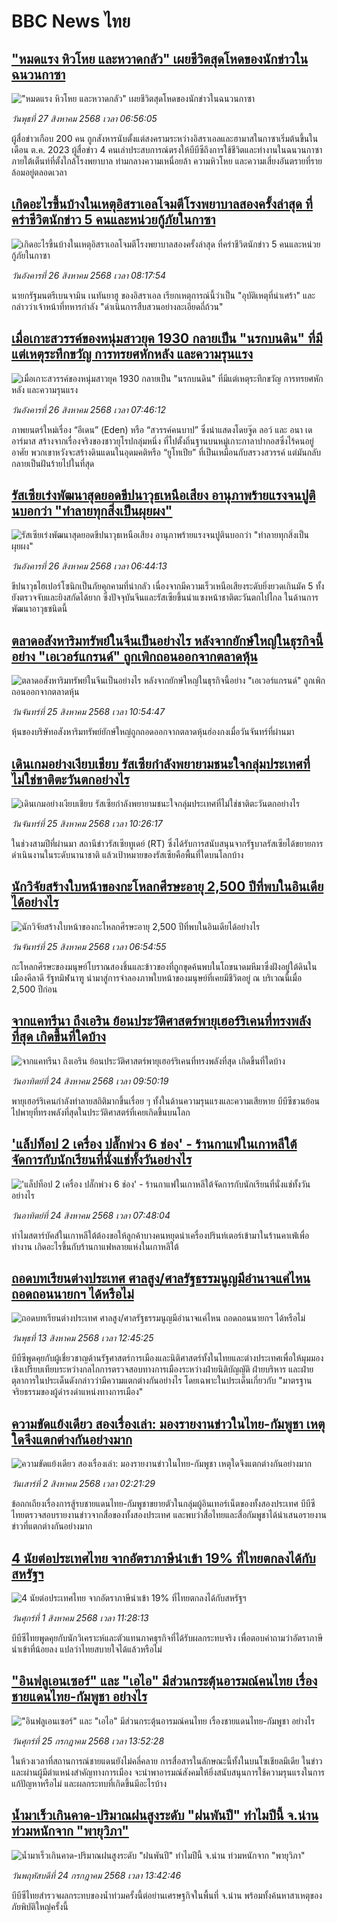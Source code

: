 # BBC News ไทย## ["หมดแรง หิวโหย และหวาดกลัว" เผยชีวิตสุดโหดของนักข่าวในฉนวนกาซา](https://www.bbc.com/thai/articles/ce3jq7ew570o?at_medium=RSS&at_campaign=rss?at_campaign=githubrss)!["หมดแรง หิวโหย และหวาดกลัว" เผยชีวิตสุดโหดของนักข่าวในฉนวนกาซา](https://ichef.bbci.co.uk/ace/ws/240/cpsprodpb/f862/live/a109c510-8297-11f0-ab3e-bd52082cd0ae.png)_วันพุธที่ 27 สิงหาคม 2568 เวลา 06:56:05_ผู้สื่อข่าวเกือบ 200 คน ถูกสังหารนับตั้งแต่สงครามระหว่างอิสราเอลและฮามาสในกาซาเริ่มต้นขึ้นในเดือน ต.ค. 2023 ผู้สื่อข่าว 4 คนเล่าประสบการณ์ตรงให้บีบีซีถึงการใช้ชีวิตและทำงานในฉนวนกาซา ภายใต้เต็นท์ที่ตั้งใกล้โรงพยาบาล ท่ามกลางความเหนื่อยล้า ความหิวโหย และความเสี่ยงอันตรายที่รายล้อมอยู่ตลอดเวลา## [เกิดอะไรขึ้นบ้างในเหตุอิสราเอลโจมตีโรงพยาบาลสองครั้งล่าสุด ที่คร่าชีวิตนักข่าว 5 คนและหน่วยกู้ภัยในกาซา](https://www.bbc.com/thai/articles/cjeyjvzg89yo?at_medium=RSS&at_campaign=rss?at_campaign=githubrss)![เกิดอะไรขึ้นบ้างในเหตุอิสราเอลโจมตีโรงพยาบาลสองครั้งล่าสุด ที่คร่าชีวิตนักข่าว 5 คนและหน่วยกู้ภัยในกาซา](https://ichef.bbci.co.uk/ace/ws/240/cpsprodpb/68e6/live/14296ba0-81e8-11f0-a34f-318be3fb0481.jpg)_วันอังคารที่ 26 สิงหาคม 2568 เวลา 08:17:54_นายกรัฐมนตรีเบนจามิน เนทันยาฮู ของอิสราเอล เรียกเหตุการณ์นี้ว่าเป็น "อุบัติเหตุที่น่าเศร้า" และกล่าวว่าเจ้าหน้าที่ทหารกำลัง "ดำเนินการสืบสวนอย่างละเอียดถี่ถ้วน"## [เมื่อเกาะสวรรค์ของหนุ่มสาวยุค 1930 กลายเป็น "นรกบนดิน" ที่มีแต่เหตุระทึกขวัญ การทรยศหักหลัง และความรุนแรง](https://www.bbc.com/thai/articles/c860njyq6vvo?at_medium=RSS&at_campaign=rss?at_campaign=githubrss)![เมื่อเกาะสวรรค์ของหนุ่มสาวยุค 1930 กลายเป็น "นรกบนดิน" ที่มีแต่เหตุระทึกขวัญ การทรยศหักหลัง และความรุนแรง](https://ichef.bbci.co.uk/ace/ws/240/cpsprodpb/60bb/live/3af35190-824e-11f0-a34f-318be3fb0481.jpg)_วันอังคารที่ 26 สิงหาคม 2568 เวลา 07:46:12_ภาพยนตร์ใหม่เรื่อง “อีเดน” (Eden) หรือ “สวรรค์คนบาป” ซึ่งนำแสดงโดยจู๊ด ลอว์ และ อนา เด อาร์มาส สร้างจากเรื่องจริงของชาวยุโรปกลุ่มหนึ่ง ที่ไปตั้งถิ่นฐานบนหมู่เกาะกาลาปากอสซึ่งไร้คนอยู่อาศัย พวกเขาหวังจะสร้างดินแดนในอุดมคติหรือ “ยูโทเปีย” ที่เป็นเหมือนกับสรวงสวรรค์ แต่มันกลับกลายเป็นฝันร้ายไปในที่สุด## [รัสเซียเร่งพัฒนาสุดยอดขีปนาวุธเหนือเสียง อานุภาพร้ายแรงจนปูตินบอกว่า "ทำลายทุกสิ่งเป็นผุยผง"](https://www.bbc.com/thai/articles/cm210gkyj13o?at_medium=RSS&at_campaign=rss?at_campaign=githubrss)![รัสเซียเร่งพัฒนาสุดยอดขีปนาวุธเหนือเสียง อานุภาพร้ายแรงจนปูตินบอกว่า "ทำลายทุกสิ่งเป็นผุยผง"](https://ichef.bbci.co.uk/ace/ws/240/cpsprodpb/d26a/live/00c1b190-81ab-11f0-83cc-c5da98c419b8.jpg)_วันอังคารที่ 26 สิงหาคม 2568 เวลา 06:44:13_ขีปนาวุธไฮเปอร์โซนิกเป็นภัยคุกคามที่น่ากลัว เนื่องจากมีความเร็วเหนือเสียงระดับยิ่งยวดเกินมัค 5 ทั้งยังตรวจจับและยิงสกัดได้ยาก ซึ่งปัจจุบันจีนและรัสเซียขึ้นนำแซงหน้าชาติตะวันตกไปไกล ในด้านการพัฒนาอาวุธชนิดนี้## [ตลาดอสังหาริมทรัพย์ในจีนเป็นอย่างไร หลังจากยักษ์ใหญ่ในธุรกิจนี้อย่าง "เอเวอร์แกรนด์" ถูกเพิกถอนออกจากตลาดหุ้น ](https://www.bbc.com/thai/articles/c5y3z22g23no?at_medium=RSS&at_campaign=rss?at_campaign=githubrss)![ตลาดอสังหาริมทรัพย์ในจีนเป็นอย่างไร หลังจากยักษ์ใหญ่ในธุรกิจนี้อย่าง "เอเวอร์แกรนด์" ถูกเพิกถอนออกจากตลาดหุ้น ](https://ichef.bbci.co.uk/ace/ws/240/cpsprodpb/2598/live/ed5e6e00-7d80-11f0-98a0-956f61945264.jpg)_วันจันทร์ที่ 25 สิงหาคม 2568 เวลา 10:54:47_หุ้นของบริษัทอสังหาริมทรัพย์ยักษ์ใหญ่ถูกถอดออกจากตลาดหุ้นฮ่องกงเมื่อวันจันทร์ที่ผ่านมา## [เดินเกมอย่างเงียบเชียบ รัสเซียกำลังพยายามชนะใจกลุ่มประเทศที่ไม่ใช่ชาติตะวันตกอย่างไร](https://www.bbc.com/thai/articles/ce83mn7el27o?at_medium=RSS&at_campaign=rss?at_campaign=githubrss)![เดินเกมอย่างเงียบเชียบ รัสเซียกำลังพยายามชนะใจกลุ่มประเทศที่ไม่ใช่ชาติตะวันตกอย่างไร](https://ichef.bbci.co.uk/ace/ws/240/cpsprodpb/7269/live/91bdb430-819e-11f0-a34f-318be3fb0481.jpg)_วันจันทร์ที่ 25 สิงหาคม 2568 เวลา 10:26:17_ในช่วงสามปีที่ผ่านมา สถานีข่าวรัสเซียทูเดย์ (RT) ซึ่งได้รับการสนับสนุนจากรัฐบาลรัสเซียได้ขยายการดำเนินงานในระดับนานาชาติ แล้วเป้าหมายของรัสเซียคือพื้นที่ใดบนโลกบ้าง## [นักวิจัยสร้างใบหน้าของกะโหลกศีรษะอายุ 2,500 ปีที่พบในอินเดียได้อย่างไร](https://www.bbc.com/thai/articles/ce87jyp408ro?at_medium=RSS&at_campaign=rss?at_campaign=githubrss)![นักวิจัยสร้างใบหน้าของกะโหลกศีรษะอายุ 2,500 ปีที่พบในอินเดียได้อย่างไร](https://ichef.bbci.co.uk/ace/ws/240/cpsprodpb/2300/live/0ebf7e00-80d7-11f0-83cc-c5da98c419b8.jpg)_วันจันทร์ที่ 25 สิงหาคม 2568 เวลา 06:54:55_กะโหลกศีรษะของมนุษย์โบราณสองชิ้นและข้าวของที่ถูกขุดค้นพบในโถขนาดมหึมาซึ่งฝังอยู่ใต้ดินในเมืองคีลาดี รัฐทมิฬนาฑู นำมาสู่การจำลองภาพใบหน้าของมนุษย์ที่เคยมีชีวิตอยู่ ณ บริเวณนี้เมื่อ 2,500 ปีก่อน## [จากแคทรีนา ถึงเอริน ย้อนประวัติศาสตร์พายุเฮอร์ริเคนที่ทรงพลังที่สุด เกิดขึ้นที่ใดบ้าง](https://www.bbc.com/thai/articles/cx29w2eydego?at_medium=RSS&at_campaign=rss?at_campaign=githubrss)![จากแคทรีนา ถึงเอริน ย้อนประวัติศาสตร์พายุเฮอร์ริเคนที่ทรงพลังที่สุด เกิดขึ้นที่ใดบ้าง](https://ichef.bbci.co.uk/ace/ws/240/cpsprodpb/d416/live/28f25b80-7e84-11f0-ab3e-bd52082cd0ae.jpg)_วันอาทิตย์ที่ 24 สิงหาคม 2568 เวลา 09:50:19_พายุเฮอร์ริเคนกำลังทำลายสถิติมากขึ้นเรื่อย ๆ ทั้งในด้านความรุนแรงและความเสียหาย บีบีซีชวนย้อนไปพายุที่ทรงพลังที่สุดในประวัติศาสตร์ที่เคยเกิดขึ้นบนโลก## ['แล็ปท็อป 2 เครื่อง ปลั๊กพ่วง 6 ช่อง' - ร้านกาแฟในเกาหลีใต้จัดการกับนักเรียนที่นั่งแช่ทั้งวันอย่างไร ](https://www.bbc.com/thai/articles/c201y7x57qpo?at_medium=RSS&at_campaign=rss?at_campaign=githubrss)!['แล็ปท็อป 2 เครื่อง ปลั๊กพ่วง 6 ช่อง' - ร้านกาแฟในเกาหลีใต้จัดการกับนักเรียนที่นั่งแช่ทั้งวันอย่างไร ](https://ichef.bbci.co.uk/ace/ws/240/cpsprodpb/98c8/live/b328d1f0-7ff4-11f0-b30e-5b8b5234cffb.jpg)_วันอาทิตย์ที่ 24 สิงหาคม 2568 เวลา 07:48:04_ทำไมสตาร์บัคส์ในเกาหลีใต้ต้องขอให้ลูกค้าบางคนหยุดนำเครื่องปรินท์เตอร์เข้ามาในร้านคาเฟ่เพื่อทำงาน เกิดอะไรขึ้นกับร้านกาแฟหลายแห่งในเกาหลีใต้## [ถอดบทเรียนต่างประเทศ ศาลสูง/ศาลรัฐธรรมนูญมีอำนาจแค่ไหน ถอดถอนนายกฯ ได้หรือไม่](https://www.bbc.com/thai/articles/c2d02kj6rkdo?at_medium=RSS&at_campaign=rss?at_campaign=githubrss)![ถอดบทเรียนต่างประเทศ ศาลสูง/ศาลรัฐธรรมนูญมีอำนาจแค่ไหน ถอดถอนนายกฯ ได้หรือไม่](https://ichef.bbci.co.uk/ace/ws/240/cpsprodpb/eb0e/live/3394c3e0-6154-11f0-9ac1-7909829e72c5.png)_วันพุธที่ 13 สิงหาคม 2568 เวลา 12:45:25_บีบีซีพูดคุยกับผู้เชี่ยวชาญด้านรัฐศาสตร์การเมืองและนิติศาสตร์ทั้งในไทยและต่างประเทศเพื่อให้มุมมองเชิงเปรียบเทียบระหว่างกลไกการตรวจสอบทางการเมืองระหว่างฝ่ายนิติบัญญัติ ฝ่ายบริหาร และฝ่ายตุลาการในประเด็นดังกล่าวว่ามีความแตกต่างกันอย่างไร โดยเฉพาะในประเด็นเกี่ยวกับ "มาตรฐานจริยธรรมของผู้ดำรงดำแหน่งทางการเมือง"## [ความขัดแย้งเดียว สองเรื่องเล่า: มองรายงานข่าวในไทย-กัมพูชา เหตุใดจึงแตกต่างกันอย่างมาก](https://www.bbc.com/thai/articles/ckgj9nj8q2yo?at_medium=RSS&at_campaign=rss?at_campaign=githubrss)![ความขัดแย้งเดียว สองเรื่องเล่า: มองรายงานข่าวในไทย-กัมพูชา เหตุใดจึงแตกต่างกันอย่างมาก](https://ichef.bbci.co.uk/ace/ws/240/cpsprodpb/c720/live/35ac2d10-6f48-11f0-af20-030418be2ca5.jpg)_วันเสาร์ที่ 2 สิงหาคม 2568 เวลา 02:21:29_ข้อถกเถียงเรื่องการสู้รบชายแดนไทย-กัมพูชาขยายตัวในกลุ่มผู้อินเทอร์เน็ตของทั้งสองประเทศ บีบีซีไทยตรวจสอบรายงานข่าวจากสื่อของทั้งสองประเทศ และพบว่าสื่อไทยและสื่อกัมพูชาได้นำเสนอรายงานข่าวที่แตกต่างกันอย่างมาก## [4 นัยต่อประเทศไทย จากอัตราภาษีนำเข้า 19% ที่ไทยตกลงได้กับสหรัฐฯ](https://www.bbc.com/thai/articles/c93982k10k5o?at_medium=RSS&at_campaign=rss?at_campaign=githubrss)![4 นัยต่อประเทศไทย จากอัตราภาษีนำเข้า 19% ที่ไทยตกลงได้กับสหรัฐฯ](https://ichef.bbci.co.uk/ace/ws/240/cpsprodpb/c593/live/72a04090-6ebb-11f0-af20-030418be2ca5.jpg)_วันศุกร์ที่ 1 สิงหาคม 2568 เวลา 11:28:13_บีบีซีไทยพูดคุยกับนักวิเคราะห์และตัวแทนภาคธุรกิจที่ได้รับผลกระทบจริง เพื่อตอบคำถามว่าอัตราภาษีนำเข้าที่น้อยลง แปลว่าไทยสบายใจได้แล้วหรือไม่## ["อินฟลูเอนเซอร์" และ "เอไอ" มีส่วนกระตุ้นอารมณ์คนไทย เรื่องชายแดนไทย-กัมพูชา อย่างไร](https://www.bbc.com/thai/articles/cj0m0d7gm88o?at_medium=RSS&at_campaign=rss?at_campaign=githubrss)!["อินฟลูเอนเซอร์" และ "เอไอ" มีส่วนกระตุ้นอารมณ์คนไทย เรื่องชายแดนไทย-กัมพูชา อย่างไร](https://ichef.bbci.co.uk/ace/ws/240/cpsprodpb/f22e/live/76f14110-695e-11f0-89ea-4d6f9851f623.jpg)_วันศุกร์ที่ 25 กรกฎาคม 2568 เวลา 13:52:28_ในห้วงเวลาที่สถานการณ์ชายแดนยังไม่คลี่คลาย การสื่อสารในลักษณะนี้ทั้งในบนโซเชียลมีเดีย ในข่าว และผ่านผู้มีตำแหน่งสำคัญทางการเมือง จะนำพาอารมณ์สังคมให้ยิ่งสนับสนุนการใช้ความรุนแรงในการแก้ปัญหาหรือไม่ และผลกระทบที่เกิดขึ้นมีอะไรบ้าง## [น้ำมาเร็วเกินคาด-ปริมาณฝนสูงระดับ "ฝนพันปี" ทำไมปีนี้ จ.น่าน ท่วมหนักจาก "พายุวิภา"](https://www.bbc.com/thai/articles/c3ene8x44yno?at_medium=RSS&at_campaign=rss?at_campaign=githubrss)![น้ำมาเร็วเกินคาด-ปริมาณฝนสูงระดับ "ฝนพันปี" ทำไมปีนี้ จ.น่าน ท่วมหนักจาก "พายุวิภา"](https://ichef.bbci.co.uk/ace/ws/240/cpsprodpb/6acf/live/6eba5ce0-68b2-11f0-af20-030418be2ca5.jpg)_วันพฤหัสบดีที่ 24 กรกฎาคม 2568 เวลา 13:42:46_บีบีซีไทยสำรวจผลกระทบของน้ำท่วมครั้งนี้ต่อย่านเศรษฐกิจในพื้นที่ จ.น่าน พร้อมทั้งค้นหาสาเหตุของภัยพิบัติใหญ่ครั้งนี้